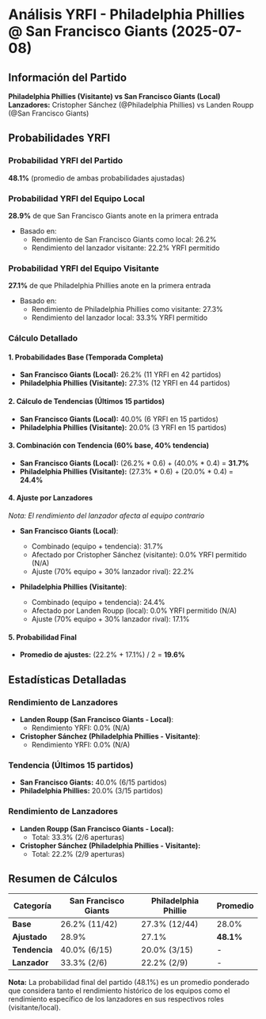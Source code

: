# Análisis YRFI - Philadelphia Phillies @ San Francisco Giants (2025-07-08)

## Información del Partido
**Philadelphia Phillies (Visitante) vs San Francisco Giants (Local)**  
**Lanzadores:** Cristopher Sánchez (@Philadelphia Phillies) vs Landen Roupp (@San Francisco Giants)

## Probabilidades YRFI

### Probabilidad YRFI del Partido
**48.1%** (promedio de ambas probabilidades ajustadas)

### Probabilidad YRFI del Equipo Local
**28.9%** de que San Francisco Giants anote en la primera entrada
- Basado en:
  - Rendimiento de San Francisco Giants como local: 26.2%
  - Rendimiento del lanzador visitante: 22.2% YRFI permitido

### Probabilidad YRFI del Equipo Visitante
**27.1%** de que Philadelphia Phillies anote en la primera entrada
- Basado en:
  - Rendimiento de Philadelphia Phillies como visitante: 27.3%
  - Rendimiento del lanzador local: 33.3% YRFI permitido

### Cálculo Detallado

#### 1. Probabilidades Base (Temporada Completa)
- **San Francisco Giants (Local):** 26.2% (11 YRFI en 42 partidos)
- **Philadelphia Phillies (Visitante):** 27.3% (12 YRFI en 44 partidos)

#### 2. Cálculo de Tendencias (Últimos 15 partidos)
- **San Francisco Giants (Local):** 40.0% (6 YRFI en 15 partidos)
- **Philadelphia Phillies (Visitante):** 20.0% (3 YRFI en 15 partidos)

#### 3. Combinación con Tendencia (60% base, 40% tendencia)
- **San Francisco Giants (Local):** (26.2% * 0.6) + (40.0% * 0.4) = **31.7%**
- **Philadelphia Phillies (Visitante):** (27.3% * 0.6) + (20.0% * 0.4) = **24.4%**

#### 4. Ajuste por Lanzadores
*Nota: El rendimiento del lanzador afecta al equipo contrario*

- **San Francisco Giants (Local)**:
  - Combinado (equipo + tendencia): 31.7%
  - Afectado por Cristopher Sánchez (visitante): 0.0% YRFI permitido (N/A)
  - Ajuste (70% equipo + 30% lanzador rival): 22.2%

- **Philadelphia Phillies (Visitante)**:
  - Combinado (equipo + tendencia): 24.4%
  - Afectado por Landen Roupp (local): 0.0% YRFI permitido (N/A)
  - Ajuste (70% equipo + 30% lanzador rival): 17.1%

#### 5. Probabilidad Final
- **Promedio de ajustes:** (22.2% + 17.1%) / 2 = **19.6%**

## Estadísticas Detalladas


### Rendimiento de Lanzadores
- **Landen Roupp (San Francisco Giants - Local)**:
  - Rendimiento YRFI: 0.0% (N/A)
- **Cristopher Sánchez (Philadelphia Phillies - Visitante)**:
  - Rendimiento YRFI: 0.0% (N/A)
### Tendencia (Últimos 15 partidos)
- **San Francisco Giants:** 40.0% (6/15 partidos)
- **Philadelphia Phillies:** 20.0% (3/15 partidos)

### Rendimiento de Lanzadores
- **Landen Roupp (San Francisco Giants - Local):**
  - Total: 33.3% (2/6 aperturas)
- **Cristopher Sánchez (Philadelphia Phillies - Visitante):**
  - Total: 22.2% (2/9 aperturas)

## Resumen de Cálculos
| Categoría | San Francisco Giants | Philadelphia Phillie | Promedio |
|-----------|----------------------|----------------------|----------|
| **Base** | 26.2% (11/42) | 27.3% (12/44) | 28.0% |
| **Ajustado** | 28.9% | 27.1% | **48.1%** |
| **Tendencia** | 40.0% (6/15) | 20.0% (3/15) | - |
| **Lanzador** | 33.3% (2/6) | 22.2% (2/9) | - |

**Nota:** La probabilidad final del partido (48.1%) es un promedio ponderado que considera tanto el rendimiento histórico de los equipos como el rendimiento específico de los lanzadores en sus respectivos roles (visitante/local).